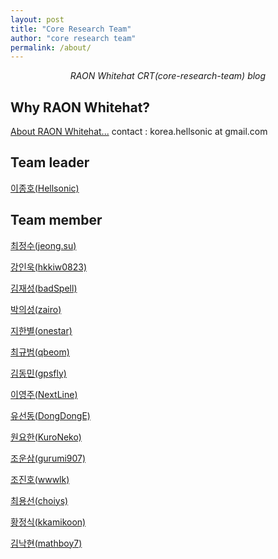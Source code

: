 ```yaml
---
layout: post
title: "Core Research Team"
author: "core research team"
permalink: /about/
---
```


<center><i>RAON Whitehat CRT(core-research-team) blog</i></center>

## Why RAON Whitehat?

[About RAON Whitehat...](https://www.whitehat.co.kr/ko/)
contact : korea.hellsonic at gmail.com

## Team leader
[이종호(Hellsonic)](https://blog.hellsonic.kr/)

## Team member
[최정수(jeong.su)](https://tblog.jeong.su/category/Profile)

[강인욱(hkkiw0823)](https://github.com/hkkiw0823/hkkiw0823.github.io)

[김재성(badSpell)](mailto:public4d@gmail.com)

[박의성(zairo)](https://zairo.tistory.com/)

[지한별(onestar)](https://tblog.jeong.su/category/Profile)

[최규범(qbeom)](mailto:kbchoi@raoncorp.com)

[김동민(gpsfly)](https://blog.int80.kr)

[이영주(NextLine)](https://lordofpwn.kr/about/)

[유선동(DongDongE)](https://blog.d0ngd0nge.xyz)

[원요한(KuroNeko)](https://nekoplu5.tistory.com)

[조운삼(gurumi907)](https://tblog.jeong.su/category/Profile)

[조진호(wwwlk)](mailto:jhjo@raoncorp.com)

[최용선(choiys)](https://blog.choiys.kr)

[황정식(kkamikoon)](https://kkamikoon.tistory.com)

[김낙현(mathboy7)](https://blog.naver.com/mathboy7)
